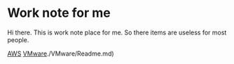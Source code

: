 # Work note for me

Hi there. This is work note place for me. So there items are useless for most people.

[AWS](./AWS/Readme.md)
[VMware]()./VMware/Readme.md)

